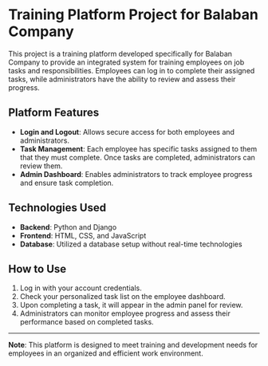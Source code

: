 # Training Platform Project for Balaban Company

This project is a training platform developed specifically for Balaban Company to provide an integrated system for training employees on job tasks and responsibilities. Employees can log in to complete their assigned tasks, while administrators have the ability to review and assess their progress.

## Platform Features

- **Login and Logout**: Allows secure access for both employees and administrators.
- **Task Management**: Each employee has specific tasks assigned to them that they must complete. Once tasks are completed, administrators can review them.
- **Admin Dashboard**: Enables administrators to track employee progress and ensure task completion.

## Technologies Used

- **Backend**: Python and Django
- **Frontend**: HTML, CSS, and JavaScript
- **Database**: Utilized a database setup without real-time technologies

## How to Use

1. Log in with your account credentials.
2. Check your personalized task list on the employee dashboard.
3. Upon completing a task, it will appear in the admin panel for review.
4. Administrators can monitor employee progress and assess their performance based on completed tasks.

---

**Note**: This platform is designed to meet training and development needs for employees in an organized and efficient work environment.

